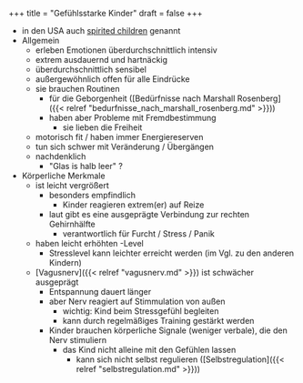 +++
title = "Gefühlsstarke Kinder"
draft = false
+++

-   in den USA auch [spirited children](https://www.purewow.com/family/signs-of-a-spirited-child) genannt
-   Allgemein
    -   erleben Emotionen überdurchschnittlich intensiv
    -   extrem ausdauernd und hartnäckig
    -   überdurchschnittlich sensibel
    -   außergewöhnlich offen für alle Eindrücke
    -   sie brauchen Routinen
        -   für die Geborgenheit ([Bedürfnisse nach Marshall Rosenberg]({{< relref "bedurfnisse_nach_marshall_rosenberg.md" >}}))
        -   haben aber Probleme mit Fremdbestimmung
            -   sie lieben die Freiheit
    -   motorisch fit / haben immer Energiereserven
    -   tun sich schwer mit Veränderung / Übergängen
    -   nachdenklich
        -   "Glas is halb leer" ?
-   Körperliche Merkmale
    -   ist leicht vergrößert
        -   besonders empfindlich
            -   Kinder reagieren extrem(er) auf Reize
        -   laut gibt es eine ausgeprägte Verbindung zur rechten Gehirnhälfte
            -   verantwortlich für Furcht / Stress / Panik
    -   haben leicht erhöhten -Level
        -   Stresslevel kann leichter erreicht werden (im Vgl. zu den anderen Kindern)
    -   [Vagusnerv]({{< relref "vagusnerv.md" >}}) ist schwächer ausgeprägt
        -   Entspannung dauert länger
        -   aber Nerv reagiert auf Stimmulation von außen
            -   wichtig: Kind beim Stressgefühl begleiten
            -   kann durch regelmäßiges Training gestärkt werden
        -   Kinder brauchen körperliche Signale (weniger verbale), die den Nerv stimuliern
            -   das Kind nicht alleine mit den Gefühlen lassen
                -   kann sich nicht selbst regulieren ([Selbstregulation]({{< relref "selbstregulation.md" >}}))